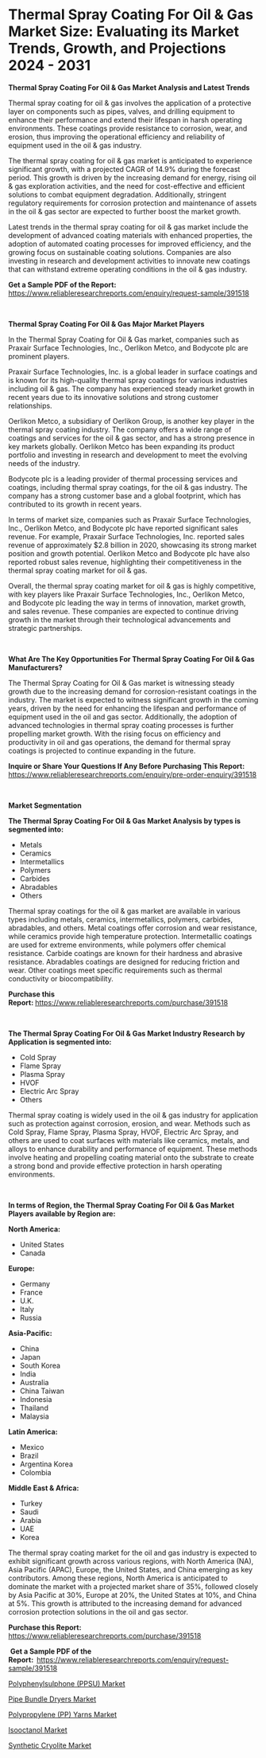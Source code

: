 <p><h1>Thermal Spray Coating For Oil & Gas Market Size: Evaluating its Market Trends, Growth, and Projections 2024 - 2031</h1></p><p><strong>Thermal Spray Coating For Oil & Gas Market Analysis and Latest Trends</strong></p>
<p><p>Thermal spray coating for oil & gas involves the application of a protective layer on components such as pipes, valves, and drilling equipment to enhance their performance and extend their lifespan in harsh operating environments. These coatings provide resistance to corrosion, wear, and erosion, thus improving the operational efficiency and reliability of equipment used in the oil & gas industry.</p><p>The thermal spray coating for oil & gas market is anticipated to experience significant growth, with a projected CAGR of 14.9% during the forecast period. This growth is driven by the increasing demand for energy, rising oil & gas exploration activities, and the need for cost-effective and efficient solutions to combat equipment degradation. Additionally, stringent regulatory requirements for corrosion protection and maintenance of assets in the oil & gas sector are expected to further boost the market growth.</p><p>Latest trends in the thermal spray coating for oil & gas market include the development of advanced coating materials with enhanced properties, the adoption of automated coating processes for improved efficiency, and the growing focus on sustainable coating solutions. Companies are also investing in research and development activities to innovate new coatings that can withstand extreme operating conditions in the oil & gas industry.</p></p>
<p><strong>Get a Sample PDF of the Report:&nbsp;</strong> <a href="https://www.reliableresearchreports.com/enquiry/request-sample/391518">https://www.reliableresearchreports.com/enquiry/request-sample/391518</a></p>
<p>&nbsp;</p>
<p><strong>Thermal Spray Coating For Oil & Gas Major Market Players</strong></p>
<p><p>In the Thermal Spray Coating for Oil & Gas market, companies such as Praxair Surface Technologies, Inc., Oerlikon Metco, and Bodycote plc are prominent players. </p><p>Praxair Surface Technologies, Inc. is a global leader in surface coatings and is known for its high-quality thermal spray coatings for various industries including oil & gas. The company has experienced steady market growth in recent years due to its innovative solutions and strong customer relationships. </p><p>Oerlikon Metco, a subsidiary of Oerlikon Group, is another key player in the thermal spray coating industry. The company offers a wide range of coatings and services for the oil & gas sector, and has a strong presence in key markets globally. Oerlikon Metco has been expanding its product portfolio and investing in research and development to meet the evolving needs of the industry. </p><p>Bodycote plc is a leading provider of thermal processing services and coatings, including thermal spray coatings, for the oil & gas industry. The company has a strong customer base and a global footprint, which has contributed to its growth in recent years. </p><p>In terms of market size, companies such as Praxair Surface Technologies, Inc., Oerlikon Metco, and Bodycote plc have reported significant sales revenue. For example, Praxair Surface Technologies, Inc. reported sales revenue of approximately $2.8 billion in 2020, showcasing its strong market position and growth potential. Oerlikon Metco and Bodycote plc have also reported robust sales revenue, highlighting their competitiveness in the thermal spray coating market for oil & gas. </p><p>Overall, the thermal spray coating market for oil & gas is highly competitive, with key players like Praxair Surface Technologies, Inc., Oerlikon Metco, and Bodycote plc leading the way in terms of innovation, market growth, and sales revenue. These companies are expected to continue driving growth in the market through their technological advancements and strategic partnerships.</p></p>
<p>&nbsp;</p>
<p><strong>What Are The Key Opportunities For Thermal Spray Coating For Oil & Gas Manufacturers?</strong></p>
<p><p>The Thermal Spray Coating for Oil & Gas market is witnessing steady growth due to the increasing demand for corrosion-resistant coatings in the industry. The market is expected to witness significant growth in the coming years, driven by the need for enhancing the lifespan and performance of equipment used in the oil and gas sector. Additionally, the adoption of advanced technologies in thermal spray coating processes is further propelling market growth. With the rising focus on efficiency and productivity in oil and gas operations, the demand for thermal spray coatings is projected to continue expanding in the future.</p></p>
<p><strong>Inquire or Share Your Questions If Any Before Purchasing This Report:</strong> <a href="https://www.reliableresearchreports.com/enquiry/pre-order-enquiry/391518">https://www.reliableresearchreports.com/enquiry/pre-order-enquiry/391518</a></p>
<p>&nbsp;</p>
<p><strong>Market Segmentation</strong></p>
<p><strong>The Thermal Spray Coating For Oil & Gas Market Analysis by types is segmented into:</strong></p>
<p><ul><li>Metals</li><li>Ceramics</li><li>Intermetallics</li><li>Polymers</li><li>Carbides</li><li>Abradables</li><li>Others</li></ul></p>
<p><p>Thermal spray coatings for the oil & gas market are available in various types including metals, ceramics, intermetallics, polymers, carbides, abradables, and others. Metal coatings offer corrosion and wear resistance, while ceramics provide high temperature protection. Intermetallic coatings are used for extreme environments, while polymers offer chemical resistance. Carbide coatings are known for their hardness and abrasive resistance. Abradables coatings are designed for reducing friction and wear. Other coatings meet specific requirements such as thermal conductivity or biocompatibility.</p></p>
<p><strong>Purchase this Report:&nbsp;</strong><a href="https://www.reliableresearchreports.com/purchase/391518">https://www.reliableresearchreports.com/purchase/391518</a></p>
<p>&nbsp;</p>
<p><strong>The Thermal Spray Coating For Oil & Gas Market Industry Research by Application is segmented into:</strong></p>
<p><ul><li>Cold Spray</li><li>Flame Spray</li><li>Plasma Spray</li><li>HVOF</li><li>Electric Arc Spray</li><li>Others</li></ul></p>
<p><p>Thermal spray coating is widely used in the oil & gas industry for application such as protection against corrosion, erosion, and wear. Methods such as Cold Spray, Flame Spray, Plasma Spray, HVOF, Electric Arc Spray, and others are used to coat surfaces with materials like ceramics, metals, and alloys to enhance durability and performance of equipment. These methods involve heating and propelling coating material onto the substrate to create a strong bond and provide effective protection in harsh operating environments.</p></p>
<p>&nbsp;</p>
<p><strong>In terms of Region, the Thermal Spray Coating For Oil & Gas Market Players available by Region are:</strong></p>
<p>
    <p> <strong> North America: </strong>
        <ul>
            <li>United States</li>
            <li>Canada</li>
        </ul>
        </p> 
    <p> <strong> Europe: </strong>
        <ul>
            <li>Germany</li>
            <li>France</li>
            <li>U.K.</li>
            <li>Italy</li>
            <li>Russia</li>
        </ul>
        </p> 
    <p> <strong> Asia-Pacific: </strong>
        <ul>
            <li>China</li>
            <li>Japan</li>
            <li>South Korea</li>
            <li>India</li>
            <li>Australia</li>
            <li>China Taiwan</li>
            <li>Indonesia</li>
            <li>Thailand</li>
            <li>Malaysia</li>
        </ul>
        </p> 
    <p> <strong> Latin America: </strong>
        <ul>
            <li>Mexico</li>
            <li>Brazil</li>
            <li>Argentina Korea</li>
            <li>Colombia</li>
        </ul>
        </p> 
    <p> <strong> Middle East & Africa: </strong>
        <ul>
            <li>Turkey</li>
            <li>Saudi</li>
            <li>Arabia</li>
            <li>UAE</li>
            <li>Korea</li>
        </ul>
    </p>
    </p>
<p><p>The thermal spray coating market for the oil and gas industry is expected to exhibit significant growth across various regions, with North America (NA), Asia Pacific (APAC), Europe, the United States, and China emerging as key contributors. Among these regions, North America is anticipated to dominate the market with a projected market share of 35%, followed closely by Asia Pacific at 30%, Europe at 20%, the United States at 10%, and China at 5%. This growth is attributed to the increasing demand for advanced corrosion protection solutions in the oil and gas sector.</p></p>
<p><strong>Purchase this Report: </strong><a href="https://www.reliableresearchreports.com/purchase/391518">https://www.reliableresearchreports.com/purchase/391518</a></p>
<p>&nbsp;<strong>Get a Sample PDF of the Report:&nbsp;&nbsp;</strong><a href="https://www.reliableresearchreports.com/enquiry/request-sample/391518">https://www.reliableresearchreports.com/enquiry/request-sample/391518</a></p>
<p><strong></strong></p>
<p><p><a href="https://github.com/mauripalmi/Market-Research-Report-List-2/blob/main/polyphenylsulphone-ppsu-market.md">Polyphenylsulphone (PPSU) Market</a></p><p><a href="https://cute-banjo-8ca.notion.site/Pipe-Bundle-Dryers-Market-Share-Market-New-Trends-Analysis-Report-By-Type-By-Application-By-End--163258685d7b4f1eafd1362b185c18c4">Pipe Bundle Dryers Market</a></p><p><a href="https://unruly-ladybug-44b.notion.site/Polypropylene-PP-Yarns-Market-Offer-Valuable-Insights-into-Market-Size-Market-Share-Market-Trend-229b69cc62ae437490a79f6927d7d16e">Polypropylene (PP) Yarns Market</a></p><p><a href="https://view.publitas.com/reportprime-1/isooctanol-market-a-comprehensive-report-of-its-market-share-growth-trends-2024-2031/">Isooctanol Market</a></p><p><a href="https://github.com/nicoletavirag/Market-Research-Report-List-2/blob/main/synthetic-cryolite-market.md">Synthetic Cryolite Market</a></p></p>